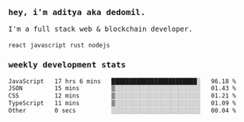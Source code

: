 <samp>
    <h3>hey, i'm aditya aka dedomil.</h3>
    I'm a full stack web & blockchain developer. 
    <br />
    <br />
    <code>react</code> <code>javascript</code> <code>rust</code> <code>nodejs</code>
    <h3>weekly development stats</h3>
    <!--START_SECTION:waka-->

```txt
JavaScript   17 hrs 6 mins   ████████████████████████░   96.18 %
JSON         15 mins         ▒░░░░░░░░░░░░░░░░░░░░░░░░   01.43 %
CSS          12 mins         ▒░░░░░░░░░░░░░░░░░░░░░░░░   01.21 %
TypeScript   11 mins         ▒░░░░░░░░░░░░░░░░░░░░░░░░   01.09 %
Other        0 secs          ░░░░░░░░░░░░░░░░░░░░░░░░░   00.04 %
```

<!--END_SECTION:waka-->
</samp>
